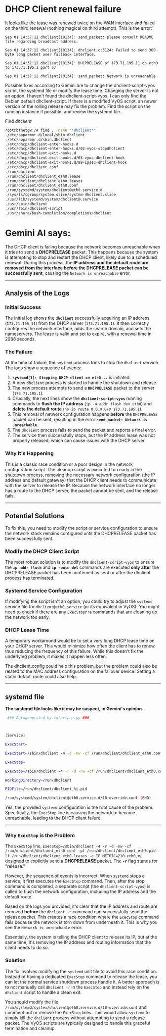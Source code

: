  # DHCP Client renewal failure
 
It looks like the lease was renewed twice on the WAN interface and failed on the third renewal (nothing magical on third attempt). This is the error:

```
Sep 01 14:37:12 dhclient[10134]: send_packet: please consult README file regarding broadcast address.

Sep 01 14:37:12 dhclient[10134]: dhclient.c:3124: Failed to send 300 byte long packet over fallback interface.

Sep 01 14:37:12 dhclient[10134]: DHCPRELEASE of 173.71.195.11 on eth0 to 173.71.195.1 port 67

Sep 01 14:37:12 dhclient[10134]: send_packet: Network is unreachable
```

Possible fixes according to Gemini are to change the dhclient-script-vyos script, the systemd file or modify the lease time. Changing the server is not an option. I haven't found the dhclient-script-vyos, I can only find the Debian default dhclient-script. If there is a modified VyOS script, an newer version of the rolling release may fix the problem.  Find the script on the running instance if possible, and review the systemd file.

Find *dhclient*

```bash
root@bfnetgw:/# find . -name "*dhclient*"
./etc/apparmor.d/local/sbin.dhclient
./etc/apparmor.d/sbin.dhclient
./etc/dhcp/dhclient-enter-hooks.d
./etc/dhcp/dhclient-enter-hooks.d/02-vyos-stopdhclient
./etc/dhcp/dhclient-exit-hooks.d
./etc/dhcp/dhclient-exit-hooks.d/03-vyos-dhclient-hook
./etc/dhcp/dhclient-exit-hooks.d/99-ipsec-dhclient-hook
./etc/dhcp/dhclient.conf
./run/dhclient
./run/dhclient/dhclient_eth0.lease
./run/dhclient/dhclient_eth0.leases
./run/dhclient/dhclient_eth0.conf
./run/systemd/system/dhclient@eth0.service.d
./sys/fs/cgroup/system.slice/system-dhclient.slice
./usr/lib/systemd/system/dhclient@.service
./usr/sbin/dhclient
./usr/sbin/dhclient-script
./usr/share/bash-completion/completions/dhclient
```

# Gemini AI says:

>
The DHCP client is failing because the network becomes unreachable when it tries to send a **DHCPRELEASE** packet. This happens because the system is attempting to stop and restart the DHCP client, likely due to a scheduled renewal. During this process, the **IP address and the default route are removed from the interface before the DHCPRELEASE packet can be successfully sent**, causing the `Network is unreachable` error.

***

## Analysis of the Logs

### Initial Success

The initial log shows the **`dhclient`** successfully acquiring an IP address (`173.71.195.11`) from the DHCP server (`173.71.195.1`). It then correctly configures the network interface, adds the search domain, and sets the nameservers. The lease is valid and set to expire, with a renewal time in 2988 seconds.

### The Failure

At the time of failure, the `systemd` process tries to stop the `dhclient` service. The logs show a sequence of events:

1. **`systemd[1]: Stopping DHCP client on eth0...`** is initiated.
2. A new `dhclient` process is started to handle the shutdown and release.
3. The new process attempts to send a **`DHCPRELEASE`** packet to the server (`173.71.195.1`).
4. Crucially, the next lines show the **`dhclient-script-vyos`** running commands to **flush the IP address** (`ip -4 addr flush dev eth0`) and **delete the default route** (`no ip route 0.0.0.0/0 173.71.195.1`).
5. This removal of network configuration happens **before** the `DHCPRELEASE` packet can be sent, resulting in the error **`send_packet: Network is unreachable`**.
6. The `dhclient` process fails to send the packet and reports a final error.
7. The service then successfully stops, but the IP address lease was not properly released, which can cause issues with the DHCP server.

### Why It's Happening

This is a classic race condition or a poor design in the network configuration script. The cleanup script is executed too early in the shutdown process, removing the necessary network configuration (the IP address and default gateway) that the DHCP client needs to communicate with the server to release the IP. Because the network interface no longer has a route to the DHCP server, the packet cannot be sent, and the release fails.

***

## Potential Solutions

To fix this, you need to modify the script or service configuration to ensure the network stack remains configured until the DHCPRELEASE packet has been successfully sent.

### Modify the DHCP Client Script

The most robust solution is to modify the `dhclient-script-vyos` to ensure the **`ip addr flush`** and **`ip route del`** commands are executed **only after** the DHCPRELEASE packet has been confirmed as sent or after the dhclient process has terminated.

### Systemd Service Configuration

If modifying the script isn't an option, you could try to adjust the `systemd` service file for `dhclient@eth0.service` (or its equivalent in VyOS). You might need to check if there are any `ExecStopPre` commands that are cleaning up the network too early.

### DHCP Lease Time

A temporary workaround would be to set a very long DHCP lease time on your DHCP server. This would minimize how often the client has to renew, thus reducing the frequency of this failure. While this doesn't fix the underlying problem, it makes it happen less often.
>

The dhclient.config could help this problem, but the problem could also be related to the MAC address configuration on the failover device.  Setting a static default route could also help.

***

## systemd file

**The systemd file looks like it may be suspect, in Gemini's opinion.**

```bash
 ### Autogenerated by interface.py ###



[Service]

ExecStart=

ExecStart=/sbin/dhclient -4 -d -nw -cf /run/dhclient/dhclient_eth0.conf -pf /run/dhclient/dhclient_eth0.pid -lf /run/dhclient/dhclient_eth0.leases -e IF_METRIC=210 eth0

ExecStop=

ExecStop=/sbin/dhclient -4 -r -d -nw -cf /run/dhclient/dhclient_eth0.conf -pf /run/dhclient/dhclient_eth0.pid -lf /run/dhclient/dhclient_eth0.leases -e IF_METRIC=210 eth0

WorkingDirectory=/run/dhclient

PIDFile=/run/dhclient/dhclient_%i.pid

/run/systemd/system/dhclient@eth0.service.d/10-override.conf (END)
```


Yes, the provided `systemd` configuration is the root cause of the problem. Specifically, the `ExecStop` line is causing the network to become unreachable, leading to the DHCP client failure.

***

### Why `ExecStop` is the Problem

The `ExecStop` line, `ExecStop=/sbin/dhclient -4 -r -d -nw -cf /run/dhclient/dhclient_eth0.conf -pf /run/dhclient/dhclient_eth0.pid -lf /run/dhclient/dhclient_eth0.leases -e IF_METRIC=210 eth0`, is designed to explicitly send a **DHCPRELEASE** packet. The **`-r`** flag stands for "release."

However, the sequence of events is incorrect. When `systemd` stops a service, it first executes the `ExecStop` command. Then, after the stop command is completed, a separate script (the `dhclient-script-vyos`) is called to flush the network configuration, including the IP address and the default route.

Based on the logs you provided, it's clear that the IP address and route are removed **before** the `dhclient -r` command can successfully send the release packet. This creates a race condition where the `ExecStop` command fails because the network is torn down from underneath it. This is why you see the `Network is unreachable` error.

Essentially, the system is telling the DHCP client to release its IP, but at the same time, it's removing the IP address and routing information that the client needs to do so. 

### Solution

The fix involves modifying the `systemd` unit file to avoid this race condition. Instead of having a dedicated `ExecStop` command to release the lease, you can let the normal service shutdown process handle it. A better approach is to not manually call `dhclient -r` in the `ExecStop` and instead rely on the `dhclient` script to handle a clean exit.

You should modify the file `/run/systemd/system/dhclient@eth0.service.d/10-override.conf` and comment out or remove the `ExecStop` lines. This would allow `systemd` to simply kill the `dhclient` process without attempting to send a release packet. The VyOS scripts are typically designed to handle this graceful termination and cleanup.